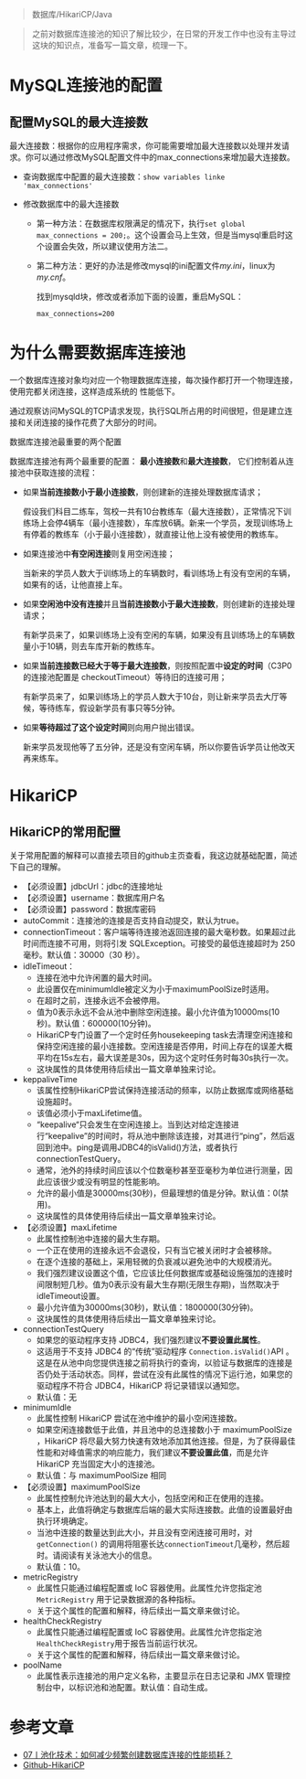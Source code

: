 > 数据库/HikariCP/Java

> 之前对数据库连接池的知识了解比较少，在日常的开发工作中也没有主导过这块的知识点，准备写一篇文章，梳理一下。

# MySQL连接池的配置

## 配置MySQL的最大连接数

最大连接数：根据你的应用程序需求，你可能需要增加最大连接数以处理并发请求。你可以通过修改MySQL配置文件中的max_connections来增加最大连接数。

* 查询数据库中配置的最大连接数：`show variables linke 'max_connections'`

* 修改数据库中的最大连接数

    * 第一种方法：在数据库权限满足的情况下，执行`set global max_connections = 200;`。这个设置会马上生效，但是当mysql重启时这个设置会失效，所以建议使用方法二。

    * 第二种方法：更好的办法是修改mysql的ini配置文件*my.ini*，linux为*my.cnf*。

        找到mysqld块，修改或者添加下面的设置，重启MySQL：

        ```
        max_connections=200
        ```

# 为什么需要数据库连接池

一个数据库连接对象均对应一个物理数据库连接，每次操作都打开一个物理连接，使用完都关闭连接，这样造成系统的 性能低下。

通过观察访问MySQL的TCP请求发现，执行SQL所占用的时间很短，但是建立连接和关闭连接的操作花费了大部分的时间。

数据库连接池最重要的两个配置

数据库连接池有两个最重要的配置： **最小连接数**和**最大连接数**， 它们控制着从连接池中获取连接的流程：

* 如果**当前连接数小于最小连接数**，则创建新的连接处理数据库请求；

    假设我们科目二练车，驾校一共有10台教练车（最大连接数），正常情况下训练场上会停4辆车（最小连接数），车库放6辆。新来一个学员，发现训练场上有停着的教练车（小于最小连接数），就直接让他上没有被使用的教练车。

* 如果连接池中**有空闲连接**则复用空闲连接；

    当新来的学员人数大于训练场上的车辆数时，看训练场上有没有空闲的车辆，如果有的话，让他直接上车。

* 如果**空闲池中没有连接**并且**当前连接数小于最大连接数**，则创建新的连接处理请求；

    有新学员来了，如果训练场上没有空闲的车辆，如果没有且训练场上的车辆数量小于10辆，则去车库开新的教练车。

* 如果**当前连接数已经大于等于最大连接数**，则按照配置中**设定的时间**（C3P0 的连接池配置是 checkoutTimeout）等待旧的连接可用；

    有新学员来了，如果训练场上的学员人数大于10台，则让新来学员去大厅等候，等待练车，假设新学员有事只等5分钟。

* 如果**等待超过了这个设定时间**则向用户抛出错误。

    新来学员发现他等了五分钟，还是没有空闲车辆，所以你要告诉学员让他改天再来练车。

# HikariCP

## HikariCP的常用配置

关于常用配置的解释可以直接去项目的github主页查看，我这边就基础配置，简述下自己的理解。

*  【必须设置】jdbcUrl：jdbc的连接地址
*  【必须设置】username：数据库用户名
*  【必须设置】password：数据库密码
*  autoCommit：连接池的连接是否支持自动提交，默认为true。
*  connectionTimeout：客户端等待连接池返回连接的最大毫秒数。如果超过此时间而连接不可用，则将引发 SQLException。可接受的最低连接超时为 250 毫秒。默认值：30000（30 秒）。
*  idleTimeout：
    * 连接在池中允许闲置的最大时间。
    * 此设置仅在minimumIdle被定义为小于maximumPoolSize时适用。
    * 在超时之前，连接永远不会被停用。
    * 值为0表示永远不会从池中删除空闲连接。最小允许值为10000ms(10秒)。默认值：600000(10分钟)。
    * HikariCP专门设置了一个定时任务housekeeping task去清理空闲连接和保持空闲连接的最小连接数。空闲连接是否停用，时间上存在的误差大概平均在15s左右，最大误差是30s，因为这个定时任务时每30s执行一次。
    * 这块属性的具体使用待后续出一篇文章单独来讨论。
*  keppaliveTime
    * 该属性控制HikariCP尝试保持连接活动的频率，以防止数据库或网络基础设施超时。
    * 该值必须小于maxLifetime值。
    * “keepalive“只会发生在空闲连接上。当到达对给定连接进行“keepalive”的时间时，将从池中删除该连接，对其进行“ping”，然后返回到池中。ping是调用JDBC4的isValid()方法，或者执行connectionTestQuery。
    * 通常，池外的持续时间应该以个位数毫秒甚至亚毫秒为单位进行测量，因此应该很少或没有明显的性能影响。
    * 允许的最小值是30000ms(30秒)，但最理想的值是分钟。默认值：0(禁用)。
    * 这块属性的具体使用待后续出一篇文章单独来讨论。
*  【必须设置】maxLifetime
    * 此属性控制池中连接的最大生存期。
    * 一个正在使用的连接永远不会退役，只有当它被关闭时才会被移除。
    * 在逐个连接的基础上，采用轻微的负衰减以避免池中的大规模消光。
    * 我们强烈建议设置这个值，它应该比任何数据库或基础设施强加的连接时间限制短几秒。值为0表示没有最大生存期(无限生存期)，当然取决于idleTimeout设置。
    * 最小允许值为30000ms(30秒)，默认值：1800000(30分钟)。
    * 这块属性的具体使用待后续出一篇文章单独来讨论。
*  connectionTestQuery
    * 如果您的驱动程序支持 JDBC4，我们强烈建议**不要设置此属性**。
    * 这适用于不支持 JDBC4 的“传统”驱动程序 `Connection.isValid()`API 。这是在从池中向您提供连接之前将执行的查询，以验证与数据库的连接是否仍处于活动状态。同样，尝试在没有此属性的情况下运行池，如果您的驱动程序不符合 JDBC4，HikariCP 将记录错误以通知您。
    * 默认值：无
*  minimumIdle
    * 此属性控制 HikariCP 尝试在池中维护的最小空闲连接数。
    * 如果空闲连接数低于此值，并且池中的总连接数小于 maximumPoolSize ，HikariCP 将尽最大努力快速有效地添加其他连接。但是，为了获得最佳性能和对峰值需求的响应能力，我们建议**不要设置此值**，而是允许 HikariCP 充当固定大小的连接池。
    * 默认值：与 maximumPoolSize 相同
*  【必须设置】maximumPoolSize
    * 此属性控制允许池达到的最大大小，包括空闲和正在使用的连接。
    * 基本上，此值将确定与数据库后端的最大实际连接数。此值的设置最好由执行环境确定。
    * 当池中连接的数量达到此大小，并且没有空闲连接可用时，对 `getConnection()` 的调用将阻塞长达`connectionTimeout`几毫秒，然后超时。请阅读有关泳池大小的信息。
    * 默认值：10。
*  metricRegistry
    *  此属性只能通过编程配置或 IoC 容器使用。此属性允许您指定池 `MetricRegistry` 用于记录数据源的各种指标。
    *  关于这个属性的配置和解释，待后续出一篇文章来做讨论。
*  healthCheckRegistry
    *  此属性只能通过编程配置或 IoC 容器使用。此属性允许您指定池`HealthCheckRegistry`用于报告当前运行状况。
    *  关于这个属性的配置和解释，待后续出一篇文章来做讨论。
*  poolName
    * 此属性表示连接池的用户定义名称，主要显示在日志记录和 JMX 管理控制台中，以标识池和池配置。默认值：自动生成。

# 参考文章

* [07丨池化技术：如何减少频繁创建数据库连接的性能损耗？](https://zq99299.github.io/note-architect/hc/02/01.html#%E7%94%A8%E8%BF%9E%E6%8E%A5%E6%B1%A0%E9%A2%84%E5%85%88%E5%BB%BA%E7%AB%8B%E6%95%B0%E6%8D%AE%E5%BA%93%E8%BF%9E%E6%8E%A5)
* [Github-HikariCP](https://github.com/brettwooldridge/HikariCP)